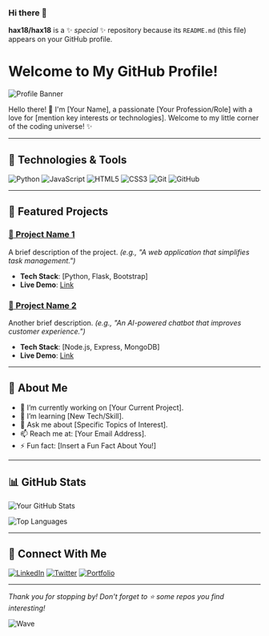 ### Hi there 👋

**hax18/hax18** is a ✨ _special_ ✨ repository because its `README.md` (this file) appears on your GitHub profile.

# Welcome to My GitHub Profile! 

![Profile Banner](https://via.placeholder.com/1200x300.png?text=Your+Custom+Banner+Here)

Hello there! 👋 I'm [Your Name], a passionate [Your Profession/Role] with a love for [mention key interests or technologies]. Welcome to my little corner of the coding universe! ✨

---

## 🔧 Technologies & Tools

![Python](https://img.shields.io/badge/Python-3776AB?style=for-the-badge&logo=python&logoColor=white)
![JavaScript](https://img.shields.io/badge/JavaScript-F7DF1E?style=for-the-badge&logo=javascript&logoColor=black)
![HTML5](https://img.shields.io/badge/HTML5-E34F26?style=for-the-badge&logo=html5&logoColor=white)
![CSS3](https://img.shields.io/badge/CSS3-1572B6?style=for-the-badge&logo=css3&logoColor=white)
![Git](https://img.shields.io/badge/Git-F05032?style=for-the-badge&logo=git&logoColor=white)
![GitHub](https://img.shields.io/badge/GitHub-181717?style=for-the-badge&logo=github&logoColor=white)

---

## 📂 Featured Projects

### [📁 Project Name 1](https://github.com/yourusername/project1)
A brief description of the project. *(e.g., "A web application that simplifies task management.")*
- **Tech Stack**: [Python, Flask, Bootstrap]
- **Live Demo**: [Link](https://yourliveprojectlink.com)

### [📁 Project Name 2](https://github.com/yourusername/project2)
Another brief description. *(e.g., "An AI-powered chatbot that improves customer experience.")*
- **Tech Stack**: [Node.js, Express, MongoDB]
- **Live Demo**: [Link](https://yourliveprojectlink.com)

---

## 🌱 About Me
- 🔭 I’m currently working on [Your Current Project].
- 🌱 I’m learning [New Tech/Skill].
- 💬 Ask me about [Specific Topics of Interest].
- 📫 Reach me at: [Your Email Address].
- ⚡ Fun fact: [Insert a Fun Fact About You!]

---

## 📊 GitHub Stats

![Your GitHub Stats](https://github-readme-stats.vercel.app/api?username=yourusername&show_icons=true&theme=radical)

![Top Languages](https://github-readme-stats.vercel.app/api/top-langs/?username=yourusername&layout=compact&theme=radical)

---

## 🤝 Connect With Me

[![LinkedIn](https://img.shields.io/badge/LinkedIn-0077B5?style=for-the-badge&logo=linkedin&logoColor=white)](https://linkedin.com/in/yourusername)
[![Twitter](https://img.shields.io/badge/Twitter-1DA1F2?style=for-the-badge&logo=twitter&logoColor=white)](https://twitter.com/yourusername)
[![Portfolio](https://img.shields.io/badge/Portfolio-000000?style=for-the-badge&logo=web&logoColor=white)](https://yourportfolio.com)

---

_Thank you for stopping by! Don't forget to ⭐ some repos you find interesting!_

![Wave](https://media.giphy.com/media/l46C8Bg9QsIE9SwGk/giphy.gif)
